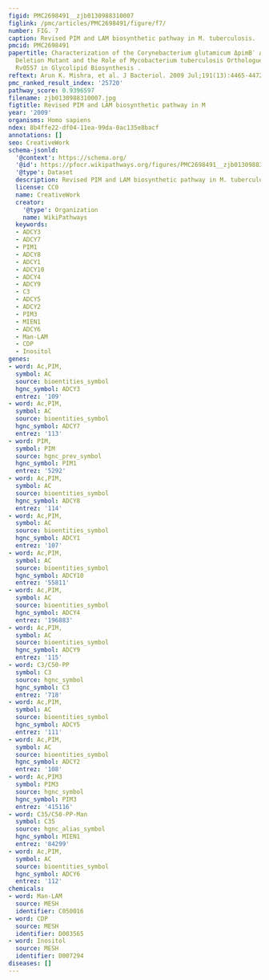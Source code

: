 ```yaml
---
figid: PMC2698491__zjb0130988310007
figlink: /pmc/articles/PMC2698491/figure/f7/
number: FIG. 7
caption: Revised PIM and LAM biosynthetic pathway in M. tuberculosis.
pmcid: PMC2698491
papertitle: Characterization of the Corynebacterium glutamicum ΔpimB′ ΔmgtA Double
  Deletion Mutant and the Role of Mycobacterium tuberculosis Orthologues Rv2188c and
  Rv0557 in Glycolipid Biosynthesis .
reftext: Arun K. Mishra, et al. J Bacteriol. 2009 Jul;191(13):4465-4472.
pmc_ranked_result_index: '25720'
pathway_score: 0.9396597
filename: zjb0130988310007.jpg
figtitle: Revised PIM and LAM biosynthetic pathway in M
year: '2009'
organisms: Homo sapiens
ndex: 8b4ffe22-df04-11ea-99da-0ac135e8bacf
annotations: []
seo: CreativeWork
schema-jsonld:
  '@context': https://schema.org/
  '@id': https://pfocr.wikipathways.org/figures/PMC2698491__zjb0130988310007.html
  '@type': Dataset
  description: Revised PIM and LAM biosynthetic pathway in M. tuberculosis.
  license: CC0
  name: CreativeWork
  creator:
    '@type': Organization
    name: WikiPathways
  keywords:
  - ADCY3
  - ADCY7
  - PIM1
  - ADCY8
  - ADCY1
  - ADCY10
  - ADCY4
  - ADCY9
  - C3
  - ADCY5
  - ADCY2
  - PIM3
  - MIEN1
  - ADCY6
  - Man-LAM
  - CDP
  - Inositol
genes:
- word: Ac,PIM,
  symbol: AC
  source: bioentities_symbol
  hgnc_symbol: ADCY3
  entrez: '109'
- word: Ac,PIM,
  symbol: AC
  source: bioentities_symbol
  hgnc_symbol: ADCY7
  entrez: '113'
- word: PIM,
  symbol: PIM
  source: hgnc_prev_symbol
  hgnc_symbol: PIM1
  entrez: '5292'
- word: Ac,PIM,
  symbol: AC
  source: bioentities_symbol
  hgnc_symbol: ADCY8
  entrez: '114'
- word: Ac,PIM,
  symbol: AC
  source: bioentities_symbol
  hgnc_symbol: ADCY1
  entrez: '107'
- word: Ac,PIM,
  symbol: AC
  source: bioentities_symbol
  hgnc_symbol: ADCY10
  entrez: '55811'
- word: Ac,PIM,
  symbol: AC
  source: bioentities_symbol
  hgnc_symbol: ADCY4
  entrez: '196883'
- word: Ac,PIM,
  symbol: AC
  source: bioentities_symbol
  hgnc_symbol: ADCY9
  entrez: '115'
- word: C3/C50-PP
  symbol: C3
  source: hgnc_symbol
  hgnc_symbol: C3
  entrez: '718'
- word: Ac,PIM,
  symbol: AC
  source: bioentities_symbol
  hgnc_symbol: ADCY5
  entrez: '111'
- word: Ac,PIM,
  symbol: AC
  source: bioentities_symbol
  hgnc_symbol: ADCY2
  entrez: '108'
- word: Ac,PIM3
  symbol: PIM3
  source: hgnc_symbol
  hgnc_symbol: PIM3
  entrez: '415116'
- word: C35/C50-PP-Man
  symbol: C35
  source: hgnc_alias_symbol
  hgnc_symbol: MIEN1
  entrez: '84299'
- word: Ac,PIM,
  symbol: AC
  source: bioentities_symbol
  hgnc_symbol: ADCY6
  entrez: '112'
chemicals:
- word: Man-LAM
  source: MESH
  identifier: C050016
- word: CDP
  source: MESH
  identifier: D003565
- word: Inositol
  source: MESH
  identifier: D007294
diseases: []
---
```


